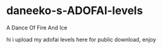 # daneeko-s-ADOFAI-levels
A Dance Of Fire And Ice

hi i upload my adofai levels here for public download, enjoy
